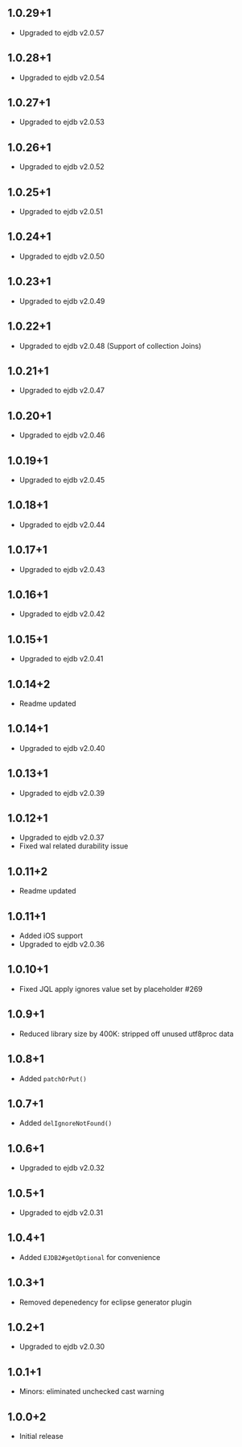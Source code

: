 ## 1.0.29+1

  * Upgraded to ejdb v2.0.57

## 1.0.28+1

  * Upgraded to ejdb v2.0.54

## 1.0.27+1

  * Upgraded to ejdb v2.0.53

## 1.0.26+1

  * Upgraded to ejdb v2.0.52

## 1.0.25+1

  * Upgraded to ejdb v2.0.51

## 1.0.24+1

  * Upgraded to ejdb v2.0.50

## 1.0.23+1

  * Upgraded to ejdb v2.0.49

## 1.0.22+1

  * Upgraded to ejdb v2.0.48 (Support of collection Joins)

## 1.0.21+1

  * Upgraded to ejdb v2.0.47

## 1.0.20+1

  * Upgraded to ejdb v2.0.46

## 1.0.19+1

  * Upgraded to ejdb v2.0.45

## 1.0.18+1

  * Upgraded to ejdb v2.0.44

## 1.0.17+1

  * Upgraded to ejdb v2.0.43

## 1.0.16+1

  * Upgraded to ejdb v2.0.42

## 1.0.15+1

  * Upgraded to ejdb v2.0.41

## 1.0.14+2

  * Readme updated

## 1.0.14+1

  * Upgraded to ejdb v2.0.40

## 1.0.13+1

  * Upgraded to ejdb v2.0.39

## 1.0.12+1

  * Upgraded to ejdb v2.0.37
  * Fixed wal related durability issue

## 1.0.11+2

* Readme updated

## 1.0.11+1

* Added iOS support
* Upgraded to ejdb v2.0.36

## 1.0.10+1

* Fixed JQL apply ignores value set by placeholder #269

## 1.0.9+1

* Reduced library size by 400K: stripped off unused utf8proc data

## 1.0.8+1

* Added `patchOrPut()`

## 1.0.7+1

* Added `delIgnoreNotFound()`

## 1.0.6+1

* Upgraded to ejdb v2.0.32

## 1.0.5+1

* Upgraded to ejdb v2.0.31

## 1.0.4+1

* Added `EJDB2#getOptional` for convenience

## 1.0.3+1

* Removed depenedency for eclipse generator plugin

## 1.0.2+1

* Upgraded to ejdb v2.0.30

## 1.0.1+1

* Minors: eliminated unchecked cast warning

## 1.0.0+2

* Initial release
